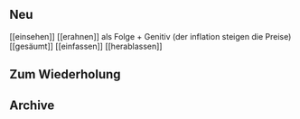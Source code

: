 
## Neu

[[einsehen]]
[[erahnen]]
als Folge + Genitiv (der inflation steigen die Preise)
[[gesäumt]] 
[[einfassen]]
[[herablassen]]






## Zum Wiederholung







## Archive